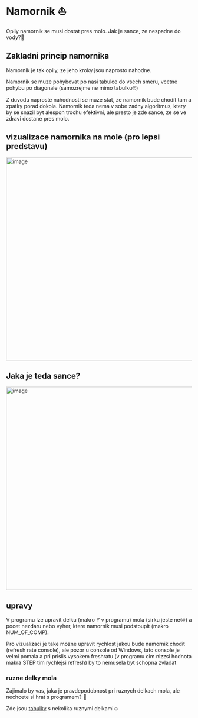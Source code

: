 # Namornik ⛵

Opily namornik se musi dostat pres molo. Jak je sance, ze nespadne do vody?🌊

## Zakladni princip namornika
Namornik je tak opily, ze jeho kroky jsou naprosto nahodne. 

Namornik se muze pohybovat po nasi tabulce do vsech smeru, vcetne pohybu po diagonale (samozrejme ne mimo tabulku🙄)

Z duvodu naproste nahodnosti se muze stat, ze namornik bude chodit tam a zpatky porad dokola.
Namornik teda nema v sobe zadny algoritmus, ktery by se snazil byt alespon trochu efektivni, ale presto je zde sance, ze se ve zdravi dostane pres molo.

## vizualizace namornika na mole (pro lepsi predstavu)
<img width="550" alt="image" src="https://user-images.githubusercontent.com/105239325/216777050-4b6d5d34-dafe-440c-a715-a297db25c186.png">

## Jaka je teda sance?
<img width="550" alt="image" src="https://user-images.githubusercontent.com/105239325/216755887-6291e40d-024f-4f2d-b07a-7b0f63aef7cd.png">

## upravy
V programu lze upravit delku (makro Y v programu) mola (sirku jeste ne😔) a pocet nezdaru nebo vyher, ktere namornik musi podstoupit (makro NUM_OF_COMP).

Pro vizualizaci je take mozne upravit rychlost jakou bude namornik chodit (refresh rate console), ale pozor u console od Windows, tato console je velmi pomala a pri prislis vysokem freshratu (v programu cim nizzsi hodnota makra STEP tim rychlejsi refresh) by to nemusela byt schopna zvladat 

### ruzne delky mola
Zajimalo by vas, jaka je pravdepodobnost pri ruznych delkach mola, ale nechcete si hrat s programem? 🤔

Zde jsou [tabulky](https://docs.google.com/spreadsheets/d/1pEDCkVzpSHybAYuHYpAJt6x_jD3YWkuXaNvfHq2mxgU/edit?usp=sharing) s nekolika ruznymi delkami☺️



